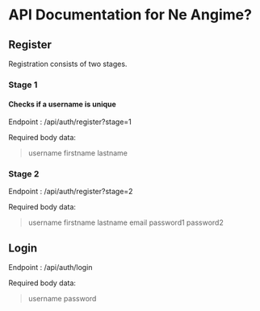 # API Documentation for Ne Angime?

## Register

Registration consists of two stages. 

### Stage 1
#### Checks if a username is unique
Endpoint : /api/auth/register?stage=1

Required body data:
>username
>firstname
>lastname


### Stage 2

Endpoint : /api/auth/register?stage=2

Required body data:
>username
>firstname
>lastname
>email
>password1
>password2

## Login

Endpoint : /api/auth/login

Required body data:
>username 
>password
